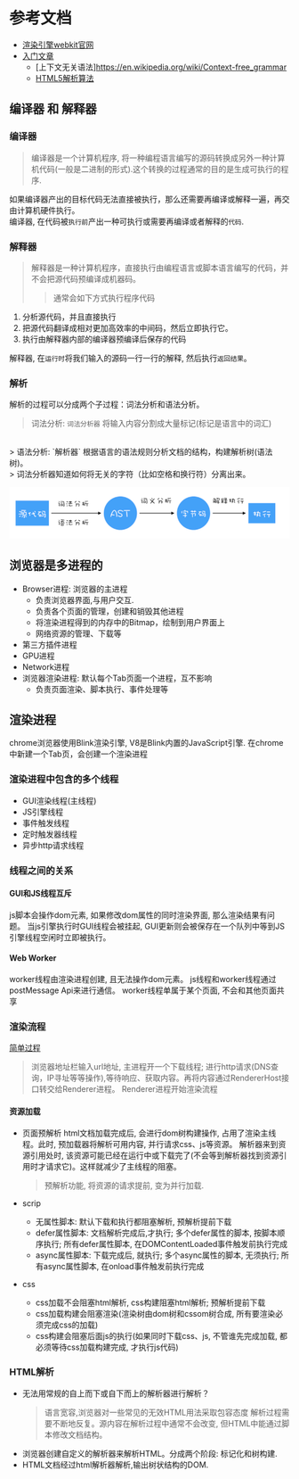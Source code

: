# 参考文档
* [渲染引擎webkit官网](https://webkit.org/)
* [入门文章](https://www.html5rocks.com/zh/tutorials/internals/howbrowserswork)
  * [上下文无关语法]https://en.wikipedia.org/wiki/Context-free_grammar
  * [HTML5解析算法](https://html.spec.whatwg.org/multipage/parsing.html)

## 编译器 和 解释器
### 编译器
> 编译器是一个计算机程序, 将一种编程语言编写的源码转换成另外一种计算机代码(一般是二进制的形式).这个转换的过程通常的目的是生成可执行的程序. 

如果编译器产出的目标代码无法直接被执行，那么还需要再编译或解释一遍，再交由计算机硬件执行。<br>
编译器, 在代码被`执行前`产出一种可执行或需要再编译或者解释的`代码`.

### 解释器
> 解释器是一种计算机程序，直接执行由编程语言或脚本语言编写的代码，并不会把源代码预编译成机器码。
>> 通常会如下方式执行程序代码
  1. 分析源代码，并且直接执行
  2. 把源代码翻译成相对更加高效率的中间码，然后立即执行它。
  3. 执行由解释器内部的编译器预编译后保存的代码

解释器, 在`运行时`将我们输入的源码一行一行的解释, 然后执行`返回结果`。

### 解析
解析的过程可以分成两个子过程：词法分析和语法分析。
  > 词法分析: `词法分析器` 将输入内容分割成大量标记(标记是语言中的词汇)
  <br>
  > 语法分析: `解析器` 根据语言的语法规则分析文档的结构，构建解析树(语法树)。
  <br>
  > 词法分析器知道如何将无关的字符（比如空格和换行符）分离出来。

![](../assets/chrome-2.png)


## 浏览器是多进程的
* Browser进程: 浏览器的主进程
  * 负责浏览器界面,与用户交互.
  * 负责各个页面的管理，创建和销毁其他进程
  * 将渲染进程得到的内存中的Bitmap，绘制到用户界面上
  * 网络资源的管理、下载等
* 第三方插件进程
* GPU进程
* Network进程
* 浏览器渲染进程: 默认每个Tab页面一个进程，互不影响
  * 负责页面渲染、脚本执行、事件处理等

## 渲染进程
chrome浏览器使用Blink渲染引擎, V8是Blink内置的JavaScript引擎. 在chrome中新建一个Tab页，会创建一个渲染进程
### 渲染进程中包含的多个线程
* GUI渲染线程(主线程)
* JS引擎线程
* 事件触发线程
* 定时触发器线程
* 异步http请求线程

### 线程之间的关系

#### GUI和JS线程互斥
js脚本会操作dom元素, 如果修改dom属性的同时渲染界面, 那么渲染结果有问题。
当js引擎执行时GUI线程会被挂起, GUI更新则会被保存在一个队列中等到JS引擎线程空闲时立即被执行。

#### Web Worker
worker线程由渲染进程创建, 且无法操作dom元素。 js线程和worker线程通过postMessage Api来进行通信。
worker线程单属于某个页面, 不会和其他页面共享

### 渲染流程
[简单过程](https://developer.mozilla.org/zh-CN/docs/Web/Performance/How_browsers_work)
> 浏览器地址栏输入url地址, 主进程开一个下载线程; 进行http请求(DNS查询，IP寻址等等操作),等待响应、获取内容。再将内容通过RendererHost接口转交给Renderer进程。
> Renderer进程开始渲染流程

#### 资源加载

* 页面预解析
  html文档加载完成后, 会进行dom树构建操作, 占用了渲染主线程。此时, 预加载器将解析可用内容, 并行请求css、js等资源。 解析器来到资源引用处时, 该资源可能已经在运行中或下载完了(不会等到解析器找到资源引用时才请求它)。这样就减少了主线程的阻塞。
  > 预解析功能, 将资源的请求提前, 变为并行加载.

* scrip
  * 无属性脚本: 默认下载和执行都阻塞解析, 预解析提前下载
  * defer属性脚本: 文档解析完成后,才执行; 多个defer属性的脚本, 按脚本顺序执行; 所有defer属性脚本, 在DOMContentLoaded事件触发前执行完成
  * async属性脚本: 下载完成后, 就执行; 多个async属性的脚本, 无须执行; 所有async属性脚本, 在onload事件触发前执行完成

* css
  * css加载不会阻塞html解析, css构建阻塞html解析; 预解析提前下载
  * css加载构建会阻塞渲染(渲染树由dom树和cssom树合成, 所有要渲染必须完成css的加载)
  * css构建会阻塞后面js的执行(如果同时下载css、js, 不管谁先完成加载, 都必须等待css加载构建完成, 才执行js代码)

### HTML解析
* 无法用常规的自上而下或自下而上的解析器进行解析？
  > 语言宽容,浏览器对一些常见的无效HTML用法采取包容态度
  > 解析过程需要不断地反复。源内容在解析过程中通常不会改变, 但HTML中能通过脚本修改文档结构。
* 浏览器创建自定义的解析器来解析HTML。分成两个阶段: 标记化和树构建.
* HTML文档经过html解析器解析,输出树状结构的DOM.
